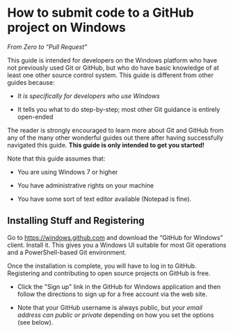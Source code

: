How to submit code to a GitHub project on Windows
=================================================

*From Zero to “Pull Request”*

This guide is intended for developers on the Windows platform who have not
previously used Git or GitHub, but who do have basic knowledge of at least one
other source control system.  This guide is different from other guides because:

-   *It is specifically for developers who use Windows*

-   It tells you what to do step-by-step; most other Git guidance is entirely
    open-ended

The reader is strongly encouraged to learn more about Git and GitHub from any of
the many other wonderful guides out there after having successfully navigated
this guide.  **This guide is only intended to get you started!**

Note that this guide assumes that:

-   You are using Windows 7 or higher

-   You have administrative rights on your machine

-   You have some sort of text editor available (Notepad is fine).

Installing Stuff and Registering
--------------------------------

Go to <https://windows.github.com> and download the “GitHub for Windows” client.
Install it.  This gives you a Windows UI suitable for most Git operations and a
PowerShell-based Git environment.

Once the installation is complete, you will have to log in to GitHub.
Registering and contributing to open source projects on GitHub is free.

-   Click the "Sign up" link in the GitHub for Windows application and then
    follow the directions to sign up for a free account via the web site.

-   Note that your GitHub username is always public, but *your email address can
    public or private* depending on how you set the options (see below).






